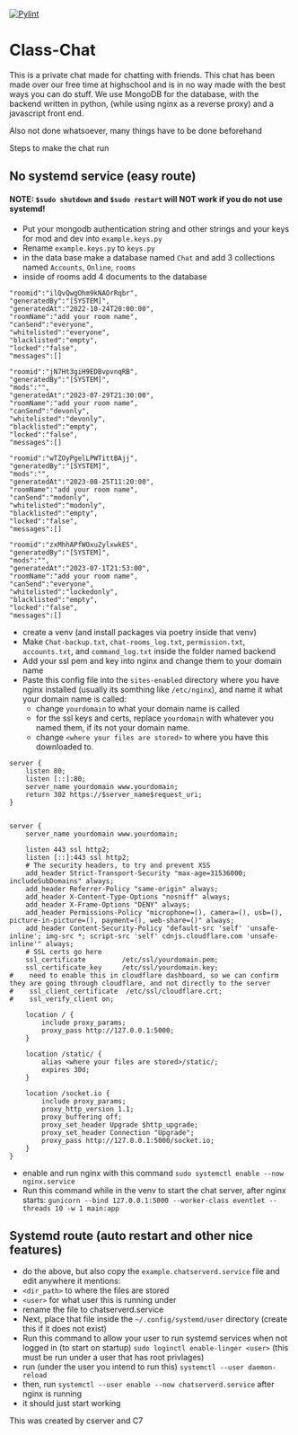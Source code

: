 [![Pylint](https://github.com/01000011-00110111/School-Chat/actions/workflows/pylint.yml/badge.svg?branch=main)](https://github.com/01000011-00110111/School-Chat/actions/workflows/pylint.yml)

# Class-Chat
This is a private chat made for chatting with friends. This chat has been made over our free time at highschool and is in no way made with the best ways you can do stuff. We use MongoDB for the database, with the backend written in python, (while using nginx as a reverse proxy) and a javascript front end.

Also not done whatsoever, many things have to be done beforehand

Steps to make the chat run

## No systemd service (easy route)
#### NOTE: `$sudo shutdown` and `$sudo restart` will NOT work if you do not use systemd!
- Put your mongodb authentication string and other strings and your keys for mod and dev into `example.keys.py`
- Rename `example.keys.py` to `keys.py`
- in the data base make a database named `Chat` and add 3 collections named `Accounts`, `Online`, `rooms`
- inside of rooms add 4 documents to the database
```
"roomid":"ilQvQwgOhm9kNAOrRqbr",
"generatedBy":"[SYSTEM]",
"generatedAt":"2022-10-24T20:00:00",
"roomName":"add your room name",
"canSend":"everyone",
"whitelisted":"everyone",
"blacklisted":"empty",
"locked":"false",
"messages":[]
```

```
"roomid":"jN7Ht3giH9EDBvpvnqRB",
"generatedBy":"[SYSTEM]",
"mods":"",
"generatedAt":"2023-07-29T21:30:00",
"roomName":"add your room name",
"canSend":"devonly",
"whitelisted":"devonly",
"blacklisted":"empty",
"locked":"false",
"messages":[]
```

```
"roomid":"wTZOyPgelLPWTittBAjj",
"generatedBy":"[SYSTEM]",
"mods":"",
"generatedAt":"2023-08-25T11:20:00",
"roomName":"add your room name",
"canSend":"modonly",
"whitelisted":"modonly",
"blacklisted":"empty",
"locked":"false",
"messages":[]
```

```
"roomid":"zxMhhAPfWOxuZylxwkES",
"generatedBy":"[SYSTEM]",
"mods":"",
"generatedAt":"2023-07-1T21:53:00",
"roomName":"add your room name",
"canSend":"everyone",
"whitelisted":"lockedonly",
"blacklisted":"empty",
"locked":"false",
"messages":[]
```

- create a venv (and install packages via poetry inside that venv)
- Make `Chat-backup.txt`, `chat-rooms_log.txt`, `permission.txt`, `accounts.txt`, and `command_log.txt` inside the folder named backend
- Add your ssl pem and key into nginx and change them to your domain name
- Paste this config file into the `sites-enabled` directory where you have nginx installed (usually its somthing like `/etc/nginx`), and name it what your domain name is called:
  - change `yourdomain` to what your domain name is called
  - for the ssl keys and certs, replace `yourdomain` with whatever you named them, if its not your domain name.
  - change `<where your files are stored>` to where you have this downloaded to.
```
server {
    listen 80;
    listen [::]:80;
    server_name yourdomain www.yourdomain;
    return 302 https://$server_name$request_uri;
}


server {
    server_name yourdomain www.yourdomain;

    listen 443 ssl http2;
    listen [::]:443 ssl http2;
    # The security headers, to try and prevent XSS
    add_header Strict-Transport-Security "max-age=31536000; includeSubDomains" always;
    add_header Referrer-Policy "same-origin" always;
    add_header X-Content-Type-Options "nosniff" always;
    add_header X-Frame-Options "DENY" always;
    add_header Permissions-Policy "microphone=(), camera=(), usb=(), picture-in-picture=(), payment=(), web-share=()" always;
    add_header Content-Security-Policy "default-src 'self' 'unsafe-inline'; img-src *; script-src 'self' cdnjs.cloudflare.com 'unsafe-inline'" always;
    # SSL certs go here
    ssl_certificate         /etc/ssl/yourdomain.pem;
    ssl_certificate_key     /etc/ssl/yourdomain.key;
#    need to enable this in cloudflare dashboard, so we can confirm they are going through cloudflare, and not directly to the server
#    ssl_client_certificate  /etc/ssl/cloudflare.crt;
#    ssl_verify_client on;

    location / {
        include proxy_params;
        proxy_pass http://127.0.0.1:5000;
    }

    location /static/ {
        alias <where your files are stored>/static/;
        expires 30d;
    }

    location /socket.io {
        include proxy_params;
        proxy_http_version 1.1;
        proxy_buffering off;
        proxy_set_header Upgrade $http_upgrade;
        proxy_set_header Connection "Upgrade";
        proxy_pass http://127.0.0.1:5000/socket.io;
    }
}
```
- enable and run nginx with this command `sudo systemctl enable --now nginx.service`
- Run this command while in the venv to start the chat server, after nginx starts: `gunicorn --bind 127.0.0.1:5000 --worker-class eventlet --threads 10 -w 1 main:app`


## Systemd route (auto restart and other nice features)
- do the above, but also copy the `example.chatserverd.service` file and edit anywhere it mentions:
 - `<dir_path>` to where the files are stored
 - `<user>` for what user this is running under
 - rename the file to chatserverd.service
- Next, place that file inside the `~/.config/systemd/user` directory (create this if it does not exist)
- Run this command to allow your user to run systemd services when not logged in (to start on startup) `sudo loginctl enable-linger <user>` (this must be run under a user that has root privlages)
- run (under the user you intend to run this) `systemctl --user daemon-reload`
- then, run `systemctl --user enable --now chatserverd.service` after nginx is running
- it should just start working

This was created by
  cserver and C7
